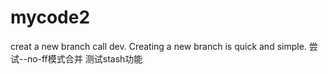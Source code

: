 # mycode2
creat a new branch call dev.
Creating a new branch is quick and simple.
尝试--no-ff模式合并
测试stash功能

